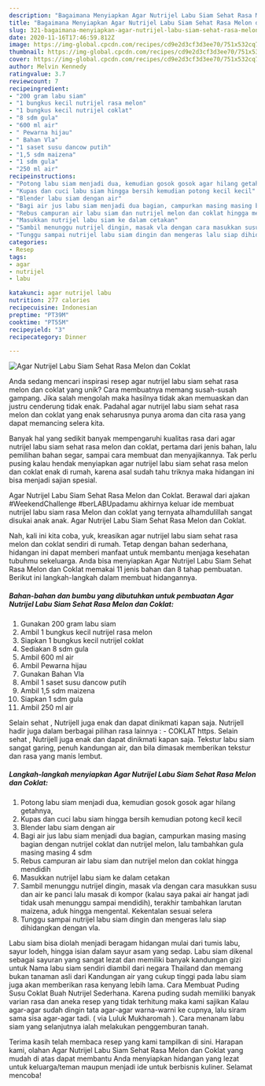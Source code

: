 ```yaml
---
description: "Bagaimana Menyiapkan Agar Nutrijel Labu Siam Sehat Rasa Melon dan Coklat Anti Gagal"
title: "Bagaimana Menyiapkan Agar Nutrijel Labu Siam Sehat Rasa Melon dan Coklat Anti Gagal"
slug: 321-bagaimana-menyiapkan-agar-nutrijel-labu-siam-sehat-rasa-melon-dan-coklat-anti-gagal
date: 2020-11-16T17:46:59.812Z
image: https://img-global.cpcdn.com/recipes/cd9e2d3cf3d3ee70/751x532cq70/agar-nutrijel-labu-siam-sehat-rasa-melon-dan-coklat-foto-resep-utama.jpg
thumbnail: https://img-global.cpcdn.com/recipes/cd9e2d3cf3d3ee70/751x532cq70/agar-nutrijel-labu-siam-sehat-rasa-melon-dan-coklat-foto-resep-utama.jpg
cover: https://img-global.cpcdn.com/recipes/cd9e2d3cf3d3ee70/751x532cq70/agar-nutrijel-labu-siam-sehat-rasa-melon-dan-coklat-foto-resep-utama.jpg
author: Melvin Kennedy
ratingvalue: 3.7
reviewcount: 7
recipeingredient:
- "200 gram labu siam"
- "1 bungkus kecil nutrijel rasa melon"
- "1 bungkus kecil nutrijel coklat"
- "8 sdm gula"
- "600 ml air"
- " Pewarna hijau"
- " Bahan Vla"
- "1 saset susu dancow putih"
- "1,5 sdm maizena"
- "1 sdm gula"
- "250 ml air"
recipeinstructions:
- "Potong labu siam menjadi dua, kemudian gosok gosok agar hilang getahnya,"
- "Kupas dan cuci labu siam hingga bersih kemudian potong kecil kecil"
- "Blender labu siam dengan air"
- "Bagi air jus labu siam menjadi dua bagian, campurkan masing masing bagian dengan nutrijel coklat dan nutrijel melon, lalu tambahkan gula masing masing 4 sdm"
- "Rebus campuran air labu siam dan nutrijel melon dan coklat hingga mendidih"
- "Masukkan nutrijel labu siam ke dalam cetakan"
- "Sambil menunggu nutrijel dingin, masak vla dengan cara masukkan susu dan air ke panci lalu masak di kompor (kalau saya pakai air hangat jadi tidak usah menunggu sampai mendidih), terakhir tambahkan larutan maizena, aduk hingga mengental. Kekentalan sesuai selera"
- "Tunggu sampai nutrijel labu siam dingin dan mengeras lalu siap dihidangkan dengan vla."
categories:
- Resep
tags:
- agar
- nutrijel
- labu

katakunci: agar nutrijel labu 
nutrition: 277 calories
recipecuisine: Indonesian
preptime: "PT39M"
cooktime: "PT55M"
recipeyield: "3"
recipecategory: Dinner

---
```



![Agar Nutrijel Labu Siam Sehat Rasa Melon dan Coklat](https://img-global.cpcdn.com/recipes/cd9e2d3cf3d3ee70/751x532cq70/agar-nutrijel-labu-siam-sehat-rasa-melon-dan-coklat-foto-resep-utama.jpg)

Anda sedang mencari inspirasi resep agar nutrijel labu siam sehat rasa melon dan coklat yang unik? Cara membuatnya memang susah-susah gampang. Jika salah mengolah maka hasilnya tidak akan memuaskan dan justru cenderung tidak enak. Padahal agar nutrijel labu siam sehat rasa melon dan coklat yang enak seharusnya punya aroma dan cita rasa yang dapat memancing selera kita.

Banyak hal yang sedikit banyak mempengaruhi kualitas rasa dari agar nutrijel labu siam sehat rasa melon dan coklat, pertama dari jenis bahan, lalu pemilihan bahan segar, sampai cara membuat dan menyajikannya. Tak perlu pusing kalau hendak menyiapkan agar nutrijel labu siam sehat rasa melon dan coklat enak di rumah, karena asal sudah tahu triknya maka hidangan ini bisa menjadi sajian spesial.

Agar Nutrijel Labu Siam Sehat Rasa Melon dan Coklat. Berawal dari ajakan #WeekendChallenge #berLABUpadamu akhirnya keluar ide membuat nutrijel labu siam rasa Melon dan coklat yang ternyata alhamdulillah sangat disukai anak anak. Agar Nutrijel Labu Siam Sehat Rasa Melon dan Coklat.


Nah, kali ini kita coba, yuk, kreasikan agar nutrijel labu siam sehat rasa melon dan coklat sendiri di rumah. Tetap dengan bahan sederhana, hidangan ini dapat memberi manfaat untuk membantu menjaga kesehatan tubuhmu sekeluarga. Anda bisa menyiapkan Agar Nutrijel Labu Siam Sehat Rasa Melon dan Coklat memakai 11 jenis bahan dan 8 tahap pembuatan. Berikut ini langkah-langkah dalam membuat hidangannya.

<!--inarticleads1-->

##### Bahan-bahan dan bumbu yang dibutuhkan untuk pembuatan Agar Nutrijel Labu Siam Sehat Rasa Melon dan Coklat:

1. Gunakan 200 gram labu siam
1. Ambil 1 bungkus kecil nutrijel rasa melon
1. Siapkan 1 bungkus kecil nutrijel coklat
1. Sediakan 8 sdm gula
1. Ambil 600 ml air
1. Ambil  Pewarna hijau
1. Gunakan  Bahan Vla
1. Ambil 1 saset susu dancow putih
1. Ambil 1,5 sdm maizena
1. Siapkan 1 sdm gula
1. Ambil 250 ml air


Selain sehat , Nutrijell juga enak dan dapat dinikmati kapan saja. Nutrijell hadir juga dalam berbagai pilihan rasa lainnya : - COKLAT https. Selain sehat , Nutrijell juga enak dan dapat dinikmati kapan saja. Tekstur labu siam sangat garing, penuh kandungan air, dan bila dimasak memberikan tekstur dan rasa yang manis lembut. 

<!--inarticleads2-->

##### Langkah-langkah menyiapkan Agar Nutrijel Labu Siam Sehat Rasa Melon dan Coklat:

1. Potong labu siam menjadi dua, kemudian gosok gosok agar hilang getahnya,
1. Kupas dan cuci labu siam hingga bersih kemudian potong kecil kecil
1. Blender labu siam dengan air
1. Bagi air jus labu siam menjadi dua bagian, campurkan masing masing bagian dengan nutrijel coklat dan nutrijel melon, lalu tambahkan gula masing masing 4 sdm
1. Rebus campuran air labu siam dan nutrijel melon dan coklat hingga mendidih
1. Masukkan nutrijel labu siam ke dalam cetakan
1. Sambil menunggu nutrijel dingin, masak vla dengan cara masukkan susu dan air ke panci lalu masak di kompor (kalau saya pakai air hangat jadi tidak usah menunggu sampai mendidih), terakhir tambahkan larutan maizena, aduk hingga mengental. Kekentalan sesuai selera
1. Tunggu sampai nutrijel labu siam dingin dan mengeras lalu siap dihidangkan dengan vla.


Labu siam bisa diolah menjadi beragam hidangan mulai dari tumis labu, sayur lodeh, hingga isian dalam sayur asam yang sedap. Labu siam dikenal sebagai sayuran yang sangat lezat dan memiliki banyak kandungan gizi untuk Nama labu siam sendiri diambil dari negara Thailand dan memang bukan tanaman asli dari Kandungan air yang cukup tinggi pada labu siam juga akan memberikan rasa kenyang lebih lama. Cara Membuat Puding Susu Coklat Buah Nutrijel Sederhana. Karena puding sudah memiliki banyak varian rasa dan aneka resep yang tidak terhitung maka kami sajikan Kalau agar-agar sudah dingin tata agar-agar warna-warni ke cupnya, lalu siram sama sisa agar-agar tadi. ( via Luluk Mukharomah ). Cara menanam labu siam yang selanjutnya ialah melakukan penggemburan tanah. 

Terima kasih telah membaca resep yang kami tampilkan di sini. Harapan kami, olahan Agar Nutrijel Labu Siam Sehat Rasa Melon dan Coklat yang mudah di atas dapat membantu Anda menyiapkan hidangan yang lezat untuk keluarga/teman maupun menjadi ide untuk berbisnis kuliner. Selamat mencoba!
